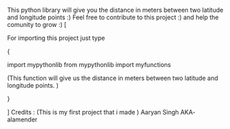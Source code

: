 This python library will give you the distance in meters between two latitude and longitude points :)
Feel free to contribute to this project :) and help the comunity to grow :) 
[

For importing this project just type 

{

import mypythonlib
from mypythonlib import myfunctions

(This function will give us the distance in meters between two latitude and longitude points.
)

}

]
Credits :
(This is my first project that i made )
Aaryan Singh AKA- alamender
